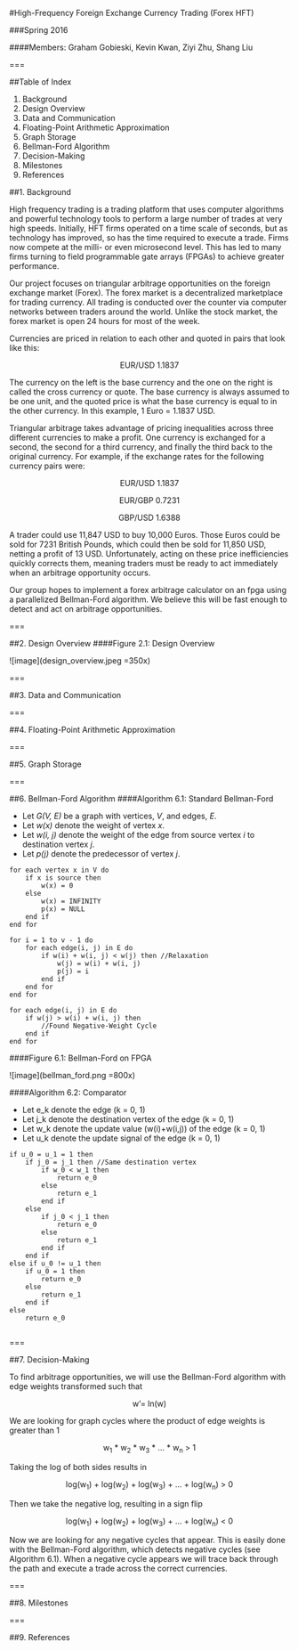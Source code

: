 #High-Frequency Foreign Exchange Currency Trading (Forex HFT)

###Spring 2016

####Members: Graham Gobieski, Kevin Kwan, Ziyi Zhu, Shang Liu

===

##Table of Index
1. Background
2. Design Overview
3. Data and Communication
4. Floating-Point Arithmetic Approximation
5. Graph Storage
6. Bellman-Ford Algorithm
7. Decision-Making
8. Milestones
9. References

##1. Background

High frequency trading is a trading platform that uses computer algorithms and powerful technology tools to perform a large number of trades at very high speeds. Initially, HFT firms operated on a time scale of seconds, but as technology has improved, so has the time required to execute a trade. Firms now compete at the milli- or even microsecond level. This has led to many firms turning to field programmable gate arrays (FPGAs) to achieve greater performance.

Our project focuses on triangular arbitrage opportunities on the foreign exchange market (Forex). The forex market is a decentralized marketplace for trading currency. All trading is conducted over the counter via computer networks between traders around the world. Unlike the stock market, the forex market is open 24 hours for most of the week.

Currencies are priced in relation to each other and quoted in pairs that look like this:
<p align="center">EUR/USD 1.1837</p>
The currency on the left is the base currency and the one on the right is called the cross currency or quote. The base currency is always assumed to be one unit, and the quoted price is what the base currency is equal to in the other currency. In this example, 1 Euro = 1.1837 USD.

Triangular arbitrage takes advantage of pricing inequalities across three different currencies to make a profit. One currency is exchanged for a second, the second for a third currency, and finally the third back to the original currency. For example, if the exchange rates for the following currency pairs were:
<p align="center">EUR/USD 1.1837</p>
<p align="center">EUR/GBP 0.7231</p>
<p align="center">GBP/USD 1.6388</p>
A trader could use 11,847 USD to buy 10,000 Euros.  Those Euros could be sold for 7231 British Pounds, which could then be sold for 11,850 USD, netting a profit of 13 USD. Unfortunately, acting on these price inefficiencies quickly corrects them, meaning traders must be ready to act immediately when an arbitrage opportunity occurs.

Our group hopes to implement a forex arbitrage calculator on an fpga using a parallelized Bellman-Ford algorithm. We believe this will be fast enough to detect and act on arbitrage opportunities.


===

##2. Design Overview
####Figure 2.1: Design Overview

![image](design_overview.jpeg =350x)



===

##3. Data and Communication

===

##4. Floating-Point Arithmetic Approximation

===

##5. Graph Storage

===

##6. Bellman-Ford Algorithm
####Algorithm 6.1: Standard Bellman-Ford
- Let *G(V, E)* be a graph with vertices, *V*, and edges, *E*.
- Let *w(x)* denote the weight of vertex *x*.
- Let *w(i, j)* denote the weight of the edge from source vertex *i* to destination vertex *j*.
- Let *p(j)* denote the predecessor of vertex *j*.
 
```
for each vertex x in V do
	if x is source then
		w(x) = 0
	else
		w(x) = INFINITY
		p(x) = NULL
	end if
end for

for i = 1 to v - 1 do
	for each edge(i, j) in E do
		if w(i) + w(i, j) < w(j) then //Relaxation
			w(j) = w(i) + w(i, j)
			p(j) = i
		end if
	end for
end for

for each edge(i, j) in E do
	if w(j) > w(i) + w(i, j) then
		//Found Negative-Weight Cycle
	end if
end for
```
####Figure 6.1: Bellman-Ford on FPGA

![image](bellman_ford.png =800x)

####Algorithm 6.2: Comparator

- Let e_k denote the edge (k = 0, 1)
- Let j_k denote the destination vertex of the edge (k = 0, 1)
- Let w_k denote the update value (w(i)+w(i,j)) of the edge (k = 0, 1)
- Let u_k denote the update signal of the edge (k = 0, 1)

```
if u_0 = u_1 = 1 then
	if j_0 = j_1 then //Same destination vertex
		if w_0 < w_1 then
			return e_0
		else 
			return e_1
		end if
	else
		if j_0 < j_1 then
			return e_0
		else
			return e_1
		end if
	end if
else if u_0 != u_1 then
	if u_0 = 1 then
		return e_0
	else
		return e_1
	end if
else
	return e_0
	
```


===

##7. Decision-Making

To find arbitrage opportunities, we will use the Bellman-Ford algorithm with edge weights transformed such that
<p align="center">w’= ln(w)</p>
We are looking for graph cycles where the product of edge weights is greater than 1
<p align="center">w<sub>1</sub> * w<sub>2</sub> * w<sub>3</sub> * … * w<sub>n</sub> > 1</p>
Taking the log of both sides results in
<p align="center">log(w<sub>1</sub>) + log(w<sub>2</sub>) + log(w<sub>3</sub>) + … + log(w<sub>n</sub>) > 0</p>
Then we take the negative log, resulting in a sign flip
<p align="center">log(w<sub>1</sub>) + log(w<sub>2</sub>) + log(w<sub>3</sub>) + … + log(w<sub>n</sub>) < 0</p>
Now we are looking for any negative cycles that appear. This is easily done with the Bellman-Ford algorithm, which detects negative cycles (see Algorithm 6.1).  When a negative cycle appears we will trace back through the path and execute a trade across the correct currencies.

===

##8. Milestones


===

##9. References

